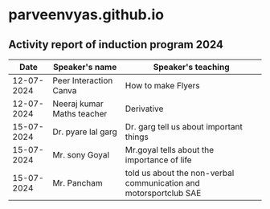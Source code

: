 # parveenvyas.github.io
## Activity report of induction program 2024
| Date|Speaker's name|Speaker's teaching|
|-----|--------------|----------------|
|12-07-2024|Peer Interaction Canva|How to make Flyers|
|12-07-2024|Neeraj kumar Maths teacher|Derivative
|15-07-2024|Dr. pyare lal garg |Dr. garg tell us about important things|
|15-07-2024|Mr. sony Goyal|Mr.goyal tells about the importance of life|
|15-07-2024|Mr. Pancham|told us about the non-verbal communication and motorsportclub SAE
